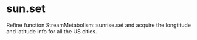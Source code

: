 sun.set
=======
Refine function StreamMetabolism::sunrise.set and acquire the longtitude and latitude info for all the US cities. 
